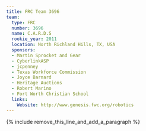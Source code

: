 ```yaml
---
title: FRC Team 3696
team:
  type: FRC
  number: 3696
  name: C.A.R.D.S
  rookie_year: 2011
  location: North Richland Hills, TX, USA
  sponsors:
  - Martin Sprocket and Gear
  - CyberlinkASP
  - jcpenney
  - Texas Workforce Commission
  - Joyce Barnard
  - Heritage Auctions
  - Robert Marino
  - Fort Worth Christian School
  links:
    Website: http://www.genesis.fwc.org/robotics
---
```


{% include remove_this_line_and_add_a_paragraph %}